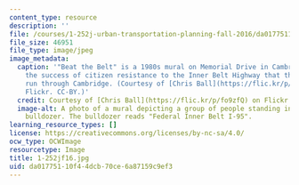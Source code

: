```yaml
---
content_type: resource
description: ''
file: /courses/1-252j-urban-transportation-planning-fall-2016/da01775110f44dcb70ce6a87159c9ef3_1-252F16.jpg
file_size: 46951
file_type: image/jpeg
image_metadata:
  caption: '"Beat the Belt" is a 1980s mural on Memorial Drive in Cambridge, MA, commemorating
    the success of citizen resistance to the Inner Belt Highway that threatened to
    run through Cambridge. (Courtesy of [Chris Ball](https://flic.kr/p/fo9zfQ) on
    Flickr. CC-BY.)'
  credit: Courtesy of [Chris Ball](https://flic.kr/p/fo9zfQ) on Flickr. CC BY.
  image-alt: A photo of a mural depicting a group of people standing in front of a
    bulldozer. The bulldozer reads "Federal Inner Belt I-95".
learning_resource_types: []
license: https://creativecommons.org/licenses/by-nc-sa/4.0/
ocw_type: OCWImage
resourcetype: Image
title: 1-252jf16.jpg
uid: da017751-10f4-4dcb-70ce-6a87159c9ef3
---
```

